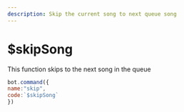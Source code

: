 ```yaml
---
description: Skip the current song to next queue song
---
```


# $skipSong

This function skips to the next song in the queue

```javascript
bot.command({
name:"skip",
code:`$skipSong`
})
```

